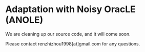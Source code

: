 # Adaptation with Noisy OracLE (ANOLE)

We are cleaning up our source code, and it will come soon.

Please contact renzhizhou1998[at]gmail.com for any questions.
